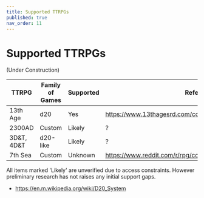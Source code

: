 ```yaml
---
title: Supported TTRPGs
published: true
nav_order: 11
---
```

# Supported TTRPGs

(Under Construction)

| TTRPG | Family of Games | Supported | Reference |
| ----- | ---------- | --------- | ------- |
| 13th Age | d20 | Yes | https://www.13thagesrd.com/combat-rules/ |
| 2300AD | Custom | Likely | ? |
| 3D&T, 4D&T | d20-like | Likely | ? |
| 7th Sea | Custom | Unknown | https://www.reddit.com/r/rpg/comments/47j3u8/7th_sea_system/ |

All items marked 'Likely' are unverified due to access constraints. However preliminary research has not raises any initial support gaps.

* https://en.m.wikipedia.org/wiki/D20_System
